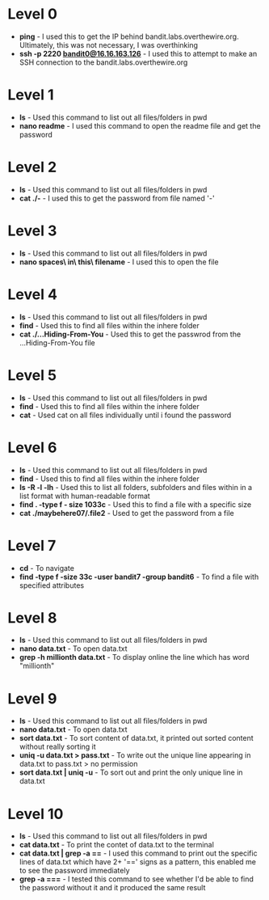 # Level 0

-   **ping** - I used this to get the IP behind bandit.labs.overthewire.org. Ultimately, this was not necessary, I was overthinking 
-   **ssh -p 2220 bandit0@16.16.163.126** - I used this to attempt to make an SSH connection to the bandit.labs.overthewire.org

# Level 1

-   **ls** - Used this command to list out all files/folders in pwd
-   **nano readme** - I used this command to open the readme file and get the password

# Level 2

-   **ls** - Used this command to list out all files/folders in pwd
-   **cat ./-** - I used this to get the password from file named '-'

# Level 3

-   **ls** - Used this command to list out all files/folders in pwd
- **nano spaces\ in\ this\ filename** - I used this to open the file

# Level 4

-   **ls** - Used this command to list out all files/folders in pwd
-   **find** - Used this to find all files within the inhere folder
-   **cat ./...Hiding-From-You** - Used this to get the passwrod from the ...Hiding-From-You file

# Level 5

-   **ls** - Used this command to list out all files/folders in pwd
-   **find** - Used this to find all files within the inhere folder
-   **cat** - Used cat on all files individually until i found the password 

# Level 6

-   **ls** - Used this command to list out all files/folders in pwd
-   **find** - Used this to find all files within the inhere folder
-   **ls -R -l -lh** - Used this to list all folders, subfolders and files within in a list format with human-readable format
-   **find . -type f - size 1033c** - Used this to find a file with a specific size
-   **cat ./maybehere07/.file2** - Used to get the password from a file

# Level 7

- **cd** - To navigate
- **find -type f -size 33c -user bandit7 -group bandit6** - To find a file with specified attributes

# Level 8

-   **ls** - Used this command to list out all files/folders in pwd
-   **nano data.txt** - To open data.txt
-   **grep -h millionth data.txt** - To display online the line which has word "millionth"

# Level 9

-   **ls** - Used this command to list out all files/folders in pwd
-   **nano data.txt** - To open data.txt
-   **sort data.txt** - To sort content of data.txt, it printed out sorted content without really sorting it
-   **uniq -u data.txt > pass.txt** - To write out the unique line appearing in data.txt to pass.txt > no permission
-   **sort data.txt | uniq -u** - To sort out and print the only unique line in data.txt

# Level 10

-   **ls** - Used this command to list out all files/folders in pwd
-   **cat data.txt** - To print the contet of data.txt to the terminal
-   **cat data.txt | grep -a ==** - I used this command to print out the specific lines of data.txt which have 2+ '==' signs as a pattern, this enabled me to see the       password immediately
-   **grep -a ===** - I tested this command to see whether I'd be able to find the password without it and it produced the same result
